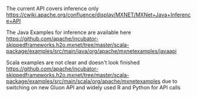 The current API covers inference only https://cwiki.apache.org/confluence/display/MXNET/MXNet+Java+Inference+API

The Java Examples for inference are available here https://github.com/apache/incubator-skippedframeworks.h2o.mxnet/tree/master/scala-package/examples/src/main/java/org/apache/mxnetexamples/javaapi

Scala examples are not clear and doesn't look finished https://github.com/apache/incubator-skippedframeworks.h2o.mxnet/tree/master/scala-package/examples/src/main/scala/org/apache/mxnetexamples
due to switching on new Gluon API and widely used R and Python for API calls